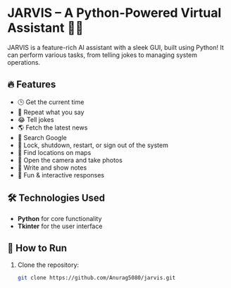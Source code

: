 # JARVIS – A Python-Powered Virtual Assistant 🤖🚀  

JARVIS is a feature-rich AI assistant with a sleek GUI, built using Python! It can perform various tasks, from telling jokes to managing system operations.  

## 🔥 Features  
- 🕒 Get the current time  
- 🎤 Repeat what you say  
- 😂 Tell jokes  
- 🌎 Fetch the latest news  
- 🔎 Search Google  
- 🔐 Lock, shutdown, restart, or sign out of the system  
- 📍 Find locations on maps  
- 📸 Open the camera and take photos  
- 📝 Write and show notes  
- 💬 Fun & interactive responses  

## 🛠 Technologies Used  
- **Python** for core functionality  
- **Tkinter** for the user interface  

## 🚀 How to Run  
1. Clone the repository:  
   ```bash
   git clone https://github.com/Anurag5080/jarvis.git
